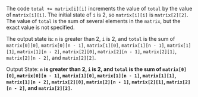 The code `total += matrix[i][i]` increments the value of `total` by the value of `matrix[i][i]`. The initial state of `i` is 2, so `matrix[i][i]` is `matrix[2][2]`. The value of `total` is the sum of several elements in the `matrix`, but the exact value is not specified.

The output state is: `n` is greater than 2, `i` is 2, and `total` is the sum of `matrix[0][0]`, `matrix[0][n - 1]`, `matrix[1][0]`, `matrix[1][n - 1]`, `matrix[1][1]`, `matrix[1][n - 2]`, `matrix[2][0]`, `matrix[2][n - 1]`, `matrix[2][1]`, `matrix[2][n - 2]`, and `matrix[2][2]`.

Output State: **`n` is greater than 2, `i` is 2, and `total` is the sum of `matrix[0][0]`, `matrix[0][n - 1]`, `matrix[1][0]`, `matrix[1][n - 1]`, `matrix[1][1]`, `matrix[1][n - 2]`, `matrix[2][0]`, `matrix[2][n - 1]`, `matrix[2][1]`, `matrix[2][n - 2]`, and `matrix[2][2]`.**